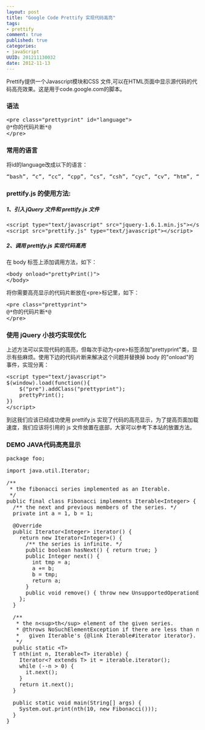 ```yaml
---
layout: post
title: "Google Code Prettify 实现代码高亮"
tags: 
- prettify
comment: true
published: true
categories:
- javaScript
UUID: 201211130032
date: 2012-11-13
---
```


Prettify提供一个Javascript模块和CSS 文件,可以在HTML页面中显示源代码的代码高亮效果。这是用于code.google.com的脚本。

### 语法
<pre id="javascript">
&lt;pre class=&quot;prettyprint&quot; id=&quot;language&quot;&gt;
@*你的代码片断*@
&lt;/pre&gt;
</pre>

### 常用的语言
将id的language改成以下的语言：
<pre>
“bash”, “c”, “cc”, “cpp”, “cs”, “csh”, “cyc”, “cv”, “htm”, “html”, ”java”, “js”, “m”, “mxml”, “perl”, “pl”, “pm”, “py”, “rb”, “sh”, ”xhtml”, “xml”, “xsl”
</pre>


### prettify.js 的使用方法:
##### 1、引入 jQuery 文件和 prettify.js 文件
<pre id="javascript">
&lt;script type=&quot;text/javascript&quot; src=&quot;jquery-1.6.1.min.js&quot;&gt;&lt;/script&gt;
&lt;script src=&quot;prettify.js&quot; type=&quot;text/javascript&quot;&gt;&lt;/script&gt;
</pre>

##### 2、调用 prettify.js 实现代码高亮
<p>在 body 标签上添加调用方法，如下：</p>
<pre id="javascript">
&lt;body onload=&quot;prettyPrint()&quot;&gt;
&lt;/body&gt;
</pre>
<p>将你需要高亮显示的代码片断放在&lt;pre&gt;标记里，如下：</p>
<pre id="javascript">
&lt;pre class=&quot;prettyprint&quot;&gt;
@*你的代码片断*@
&lt;/pre&gt;
</pre>


### 使用 jQuery 小技巧实现优化
<p>上述方法可以实现代码的高亮，但每次手动为&lt;pre&gt;标签添加&quot;prettyprint&quot;类，显示有些麻烦。使用下边的代码片断来解决这个问题并替换掉 body 的&quot;onload&quot;的事件，实现分离：</p>
<pre class="prettyprint" id="javascript">
&lt;script type=&quot;text/javascript&quot;&gt;
$(window).load(function(){
    $(&quot;pre&quot;).addClass(&quot;prettyprint&quot;);
    prettyPrint();
})
&lt;/script&gt;
</pre>
<p>到这我们应该已经成功使用 prettify.js 实现了代码的高亮显示，为了提高页面加载速度，我们应该将引用的 js 文件放置在底部，大家可以参考下本站的放置方法。</p>

### DEMO JAVA代码高亮显示
<pre class="prettyprint linenums" id="java">
package foo;

import java.util.Iterator;

/**
 * the fibonacci series implemented as an Iterable.
 */
public final class Fibonacci implements Iterable&lt;Integer> {
  /** the next and previous members of the series. */
  private int a = 1, b = 1;

  @Override
  public Iterator&lt;Integer> iterator() {
    return new Iterator&lt;Integer>() {
      /** the series is infinite. */
      public boolean hasNext() { return true; }
      public Integer next() {
        int tmp = a;
        a += b;
        b = tmp;
        return a;
      }
      public void remove() { throw new UnsupportedOperationException(); }
    };
  }

  /**
   * the n&lt;sup>th&lt;/sup> element of the given series.
   * @throws NoSuchElementException if there are less than n elements in the
   *   given Iterable's {@link Iterable#iterator iterator}.
   */
  public static &lt;T>
  T nth(int n, Iterable&lt;T> iterable) {
    Iterator&lt;? extends T> it = iterable.iterator();
    while (--n > 0) {
      it.next();
    }
    return it.next();
  }

  public static void main(String[] args) {
    System.out.print(nth(10, new Fibonacci()));
  }
}
</pre>


  
